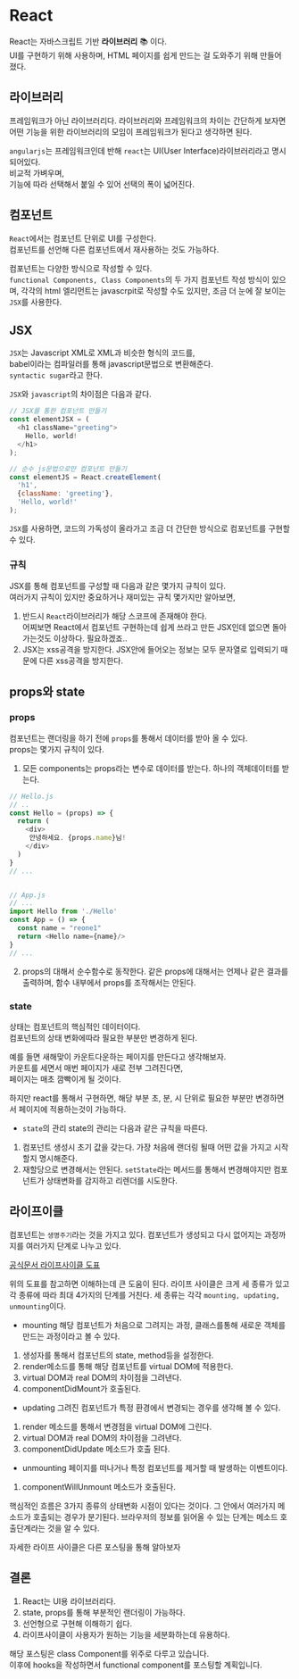 # React
React는 자바스크립트 기반 **라이브러리** :books: 이다.  
UI를 구현하기 위해 사용하며, HTML 페이지를 쉽게 만드는 걸 도와주기 위해 만들어 졌다.

## 라이브러리
프레임워크가 아닌 라이브러리다.
라이브러리와 프레임워크의 차이는 간단하게 보자면 어떤 기능을 위한 라이브러리의 모임이 프레임워크가 된다고 생각하면 된다.  

`angularjs`는 프레임워크인데 반해 `react`는 UI(User Interface)라이브러리라고 명시되어있다.  
비교적 가벼우며,  
기능에 따라 선택해서 붙일 수 있어 선택의 폭이 넓어진다.

## 컴포넌트
`React`에서는 컴포넌트 단위로 UI를 구성한다.    
컴포넌트를 선언해 다른 컴포넌트에서 재사용하는 것도 가능하다.  

컴포넌트는 다양한 방식으로 작성할 수 있다.  
`functional Components, Class Components`의 두 가지 컴포넌트 작성 방식이 있으며,
각각의 html 엘리먼트는 javascrpit로 작성할 수도 있지만, 조금 더 눈에 잘 보이는 `JSX`를 사용한다.

## JSX
`JSX`는 Javascript XML로 XML과 비슷한 형식의 코드를,  
babel이라는 컴파일러를 통해 javascript문법으로 변환해준다.  
`syntactic sugar`라고 한다.  

`JSX`와 `javascript`의 차이점은 다음과 같다.  
```js
// JSX를 통한 컴포넌트 만들기
const elementJSX = (
  <h1 className="greeting">
    Hello, world!
  </h1>
);

// 순수 js문법으로만 컴포넌트 만들기
const elementJS = React.createElement(
  'h1',
  {className: 'greeting'},
  'Hello, world!'
);
```
`JSX`를 사용하면, 코드의 가독성이 올라가고 조금 더 간단한 방식으로 컴포넌트를 구현할 수 있다.  

### 규칙
JSX를 통해 컴포넌트를 구성할 때 다음과 같은 몇가지 규칙이 있다.  
여러가지 규칙이 있지만 중요하거나 재미있는 규칙 몇가지만 알아보면,  
1. 반드시 `React`라이브러리가 해당 스코프에 존재해야 한다.  
 어찌보면 React에서 컴포넌트 구현하는데 쉽게 쓰라고 만든 JSX인데 없으면 돌아가는것도 이상하다. 필요하겠죠..
2. JSX는 xss공격을 방지한다.
 JSX안에 들어오는 정보는 모두 문자열로 입력되기 때문에 다른 xss공격을 방지한다.

 ## props와 state
  ### props
 컴포넌트는 랜더링을 하기 전에 `props`를 통해서 데이터를 받아 올 수 있다.  
 props는 몇가지 규칙이 있다.  
 1. 모든 components는 props라는 변수로 데이터를 받는다. 하나의 객체데이터를 받는다.
 ```js
 // Hello.js
 // ..
 const Hello = (props) => {
   return (
     <div>
      안녕하세요. {props.name}님!
     </div>
   )
 } 
 // ... 


 // App.js
 // ...
 import Hello from './Hello'
 const App = () => {
   const name = "reone1"
   return <Hello name={name}/>
 }
 // ...
 ```
 2. props의 대해서 순수함수로 동작한다.
 같은 props에 대해서는 언제나 같은 결과를 출력하며, 함수 내부에서 props를 조작해서는 안된다.

 ### state
 상태는 컴포넌트의 핵심적인 데이터이다.    
 컴포넌트의 상태 변화에따라 필요한 부분만 변경하게 된다.  

 예를 들면 새해맞이 카운트다운하는 페이지를 만든다고 생각해보자.  
 카운트를 세면서 매번 페이지가 새로 전부 그려진다면,  
 페이지는 매초 깜빡이게 될 것이다.  

 하지만 react를 통해서 구현하면, 해당 부분 초, 분, 시 단위로 필요한 부분만 변경하면서 페이지에 적용하는것이 가능하다.  

 - `state`의 관리
 state의 관리는 다음과 같은 규칙을 따른다.
 1. 컴포넌트 생성시 초기 값을 갖는다.
  가장 처음에 랜더링 될때 어떤 값을 가지고 시작할지 명시해준다.
 2. 재할당으로 변경해서는 안된다.
  `setState`라는 메서드를 통해서 변경해야지만 컴포넌트가 상태변화를 감지하고 리렌더를 시도한다. 

 ## 라이프이클
  컴포넌트는 `생명주기`라는 것을 가지고 있다.
  컴포넌트가 생성되고 다시 없어지는 과정까지를 여러가지 단계로 나누고 있다.

  [공식문서 라이프사이클 도표](https://projects.wojtekmaj.pl/react-lifecycle-methods-diagram/)

  위의 도표를 참고하면 이해하는데 큰 도움이 된다.
  라이프 사이클은 크게 세 종류가 있고
  각 종류에 따라 최대 4가지의 단계를 거친다.
  세 종류는 각각 `mounting, updating, unmounting`이다.
  - mounting
  해당 컴포넌트가 처음으로 그려지는 과정, 클래스를통해 새로운 객체를 만드는 과정이라고 볼 수 있다.  
  1. 생성자를 통해서 컴포넌트의 state, method등을 설정한다.
  2. render메소드를 통해 해당 컴포넌트를 virtual DOM에 적용한다.
  3. virtual DOM과 real DOM의 차이점을 그려낸다.
  4. componentDidMount가 호출된다.

  - updating 
  그려진 컴포넌트가 특정 환경에서 변경되는 경우를 생각해 볼 수 있다.  
  1. render 메소드를 통해서 변경점을 virtual DOM에 그린다.
  2. virtual DOM과 real DOM의 차이점을 그려낸다.
  2. componentDidUpdate 메소드가 호출 된다.

  - unmounting
  페이지를 떠나거나 특정 컴포넌트를 제거할 때 발생하는 이벤트이다.  
  1. componentWillUnmount 메소드가 호출된다.  

  핵심적인 흐름은 3가지 종류의 상태변화 시점이 있다는 것이다.
  그 안에서 여러가지 메소드가 호출되는 경우가 분기된다.
  브라우저의 정보를 읽어올 수 있는 단계는 메소드 호출단계라는 것을 알 수 있다.

  자세한 라이프 사이클은 다른 포스팅을 통해 알아보자

  ## 결론
  1. React는 UI용 라이브러리다.
  2. state, props를 통해 부분적인 랜더링이 가능하다.
  3. 선언형으로 구현해 이해하기 쉽다.
  4. 라이프사이클이 사용자가 원하는 기능을 세분화하는데 유용하다.

  해당 포스팅은 class Component를 위주로 다루고 있습니다.  
  이후에 hooks을 작성하면서 functional component를 포스팅할 계획입니다.